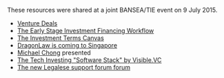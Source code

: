These resources were shared at a joint BANSEA/TIE event on 9 July 2015.

* [Venture Deals](http://www.amazon.com/Venture-Deals-Smarter-Lawyer-Capitalist/dp/1118443616/)
* [The Early Stage Investment Financing Workflow](https://legalese.readme.io/docs/angel-investment)
* [The Investment Terms Canvas](https://files.readme.io/zNeMfjKKS7Coa3EdNt4W_term-canvas-20150709.png)
* [DragonLaw is coming to Singapore](http://dragonlaw.com.sg/)
* [Michael Chong](http://www.rhtlawtaylorwessing.com/profile/michael-chong) presented
* [The Tech Investing "Software Stack" by Visible.VC](https://visible.vc/blog/tech-investing-software-stack/)
* [The new Legalese support forum forum](https://groups.google.com/a/lists.legalese.com/forum/#!forum/talk)
